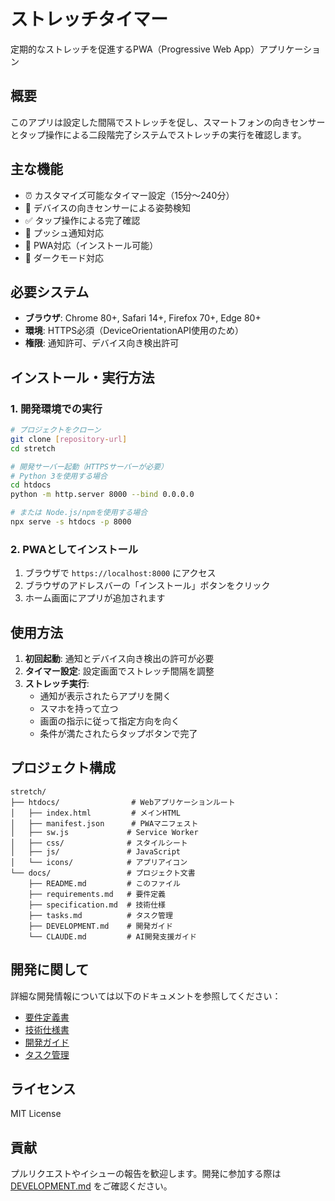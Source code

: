 # ストレッチタイマー

定期的なストレッチを促進するPWA（Progressive Web App）アプリケーション

## 概要

このアプリは設定した間隔でストレッチを促し、スマートフォンの向きセンサーとタップ操作による二段階完了システムでストレッチの実行を確認します。

## 主な機能

- ⏰ カスタマイズ可能なタイマー設定（15分〜240分）
- 📱 デバイスの向きセンサーによる姿勢検知
- ✅ タップ操作による完了確認
- 🔔 プッシュ通知対応
- 📱 PWA対応（インストール可能）
- 🌙 ダークモード対応

## 必要システム

- **ブラウザ**: Chrome 80+, Safari 14+, Firefox 70+, Edge 80+
- **環境**: HTTPS必須（DeviceOrientationAPI使用のため）
- **権限**: 通知許可、デバイス向き検出許可

## インストール・実行方法

### 1. 開発環境での実行

```bash
# プロジェクトをクローン
git clone [repository-url]
cd stretch

# 開発サーバー起動（HTTPSサーバーが必要）
# Python 3を使用する場合
cd htdocs
python -m http.server 8000 --bind 0.0.0.0

# または Node.js/npmを使用する場合
npx serve -s htdocs -p 8000
```

### 2. PWAとしてインストール

1. ブラウザで `https://localhost:8000` にアクセス
2. ブラウザのアドレスバーの「インストール」ボタンをクリック
3. ホーム画面にアプリが追加されます

## 使用方法

1. **初回起動**: 通知とデバイス向き検出の許可が必要
2. **タイマー設定**: 設定画面でストレッチ間隔を調整
3. **ストレッチ実行**: 
   - 通知が表示されたらアプリを開く
   - スマホを持って立つ
   - 画面の指示に従って指定方向を向く
   - 条件が満たされたらタップボタンで完了

## プロジェクト構成

```
stretch/
├── htdocs/                # Webアプリケーションルート
│   ├── index.html         # メインHTML
│   ├── manifest.json      # PWAマニフェスト
│   ├── sw.js             # Service Worker
│   ├── css/              # スタイルシート
│   ├── js/               # JavaScript
│   └── icons/            # アプリアイコン
└── docs/                 # プロジェクト文書
    ├── README.md         # このファイル
    ├── requirements.md   # 要件定義
    ├── specification.md  # 技術仕様
    ├── tasks.md          # タスク管理
    ├── DEVELOPMENT.md    # 開発ガイド
    └── CLAUDE.md         # AI開発支援ガイド
```

## 開発に関して

詳細な開発情報については以下のドキュメントを参照してください：

- [要件定義書](requirements.md)
- [技術仕様書](specification.md)  
- [開発ガイド](DEVELOPMENT.md)
- [タスク管理](tasks.md)

## ライセンス

MIT License

## 貢献

プルリクエストやイシューの報告を歓迎します。開発に参加する際は [DEVELOPMENT.md](DEVELOPMENT.md) をご確認ください。